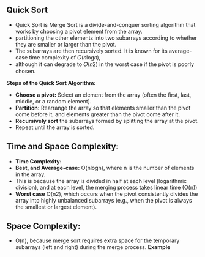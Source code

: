 ## Quick Sort
- Quick Sort is Merge Sort is a divide-and-conquer sorting algorithm that works by choosing a pivot element from the array.
- partitioning the other elements into two subarrays according to whether they are smaller or larger than the pivot.
- The subarrays are then recursively sorted. It is known for its average-case time complexity of 𝑂(𝑛log⁡𝑛),
- although it can degrade to 𝑂(𝑛2) in the worst case if the pivot is poorly chosen.

**Steps of the Quick Sort Algorithm:**
- **Choose a pivot:** Select an element from the array (often the first, last, middle, or a random element).
- **Partition:** Rearrange the array so that elements smaller than the pivot come before it, and elements greater than the pivot come after it.
- **Recursively sort** the subarrays formed by splitting the array at the pivot.
- Repeat until the array is sorted.
  
## Time and Space Complexity:
- **Time Complexity:**
- **Best, and Average-case:** O(nlogn), where n is the number of elements in the array.
- This is because the array is divided in half at each level (logarithmic division), and at each level, the merging process takes linear time (O(n))
- **Worst case** O(n2), which occurs when the pivot consistently divides the array into highly unbalanced subarrays
  (e.g., when the pivot is always the smallest or largest element).
## Space Complexity:
- O(n), because merge sort requires extra space for the temporary subarrays (left and right) during the merge process.
**Example**
  ```java
  
